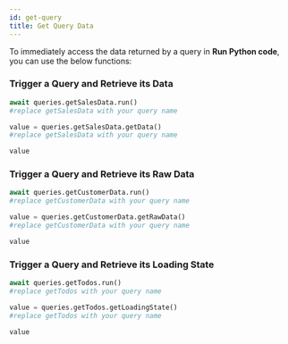 ```yaml
---
id: get-query
title: Get Query Data
---
```


To immediately access the data returned by a query in **Run Python code**, you can use the below functions: 

### Trigger a Query and Retrieve its Data

```py
await queries.getSalesData.run()
#replace getSalesData with your query name

value = queries.getSalesData.getData()
#replace getSalesData with your query name

value
```

### Trigger a Query and Retrieve its Raw Data

```py
await queries.getCustomerData.run()
#replace getCustomerData with your query name

value = queries.getCustomerData.getRawData()
#replace getCustomerData with your query name

value
```

### Trigger a Query and Retrieve its Loading State

```py
await queries.getTodos.run()
#replace getTodos with your query name

value = queries.getTodos.getLoadingState()
#replace getTodos with your query name

value
```